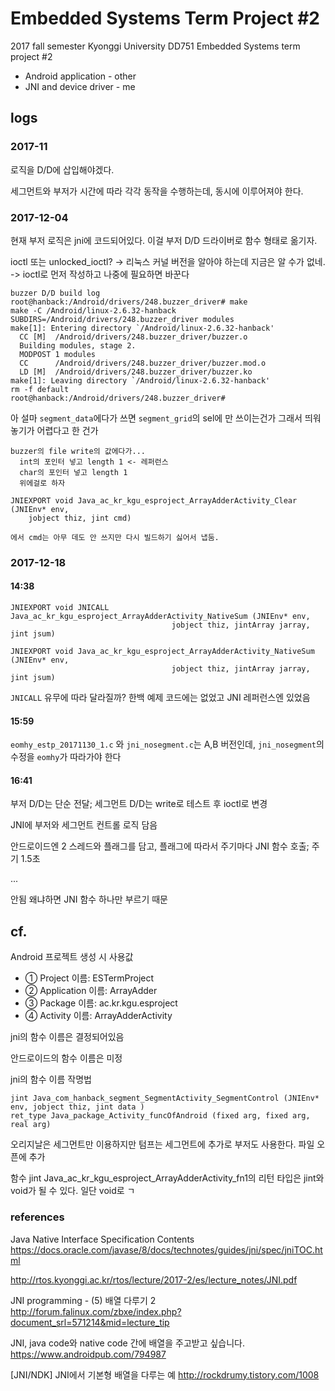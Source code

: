 # Embedded Systems Term Project #2

2017 fall semester Kyonggi University DD751 Embedded Systems term project #2

- Android application - other
- JNI and device driver - me

## logs

### 2017-11

로직을 D/D에 삽입해야겠다. 

세그먼트와 부저가 시간에 따라 각각 동작을 수행하는데, 동시에 이루어져야 한다.

### 2017-12-04
현재 부저 로직은 jni에 코드되어있다. 이걸 부저 D/D 드라이버로 함수 형태로 옮기자.

ioctl 또는 unlocked_ioctl? -> 리눅스 커널 버전을 알아야 하는데 지금은 알 수가 없네. -> ioctl로 먼저 작성하고 나중에 필요하면 바꾼다


```
buzzer D/D build log
root@hanback:/Android/drivers/248.buzzer_driver# make
make -C /Android/linux-2.6.32-hanback SUBDIRS=/Android/drivers/248.buzzer_driver modules
make[1]: Entering directory `/Android/linux-2.6.32-hanback'
  CC [M]  /Android/drivers/248.buzzer_driver/buzzer.o
  Building modules, stage 2.
  MODPOST 1 modules
  CC      /Android/drivers/248.buzzer_driver/buzzer.mod.o
  LD [M]  /Android/drivers/248.buzzer_driver/buzzer.ko
make[1]: Leaving directory `/Android/linux-2.6.32-hanback'
rm -f default
root@hanback:/Android/drivers/248.buzzer_driver# 
```

아 설마 `segment_data`에다가 쓰면 `segment_grid`의 sel에 만 쓰이는건가 그래서 띄워놓기가 어렵다고 한 건가

```
buzzer의 file write의 값에다가...
  int의 포인터 넣고 length 1 <- 레퍼런스
  char의 포인터 넣고 length 1 
  위에걸로 하자
```


```
JNIEXPORT void Java_ac_kr_kgu_esproject_ArrayAdderActivity_Clear (JNIEnv* env,
    jobject thiz, jint cmd)
```
    에서 cmd는 아무 데도 안 쓰지만 다시 빌드하기 싫어서 냅둠.

### 2017-12-18

#### 14:38
```
JNIEXPORT void JNICALL Java_ac_kr_kgu_esproject_ArrayAdderActivity_NativeSum (JNIEnv* env,
                                    jobject thiz, jintArray jarray, jint jsum)
```

```
JNIEXPORT void Java_ac_kr_kgu_esproject_ArrayAdderActivity_NativeSum (JNIEnv* env,
                                    jobject thiz, jintArray jarray, jint jsum)
```

`JNICALL` 유무에 따라 달라질까? 한백 예제 코드에는 없었고 JNI 레퍼런스엔 있었음

#### 15:59
`eomhy_estp_20171130_1.c` 와 `jni_nosegment.c`는 A,B 버전인데, `jni_nosegment`의 수정을 `eomhy`가 따라가야 한다

#### 16:41
부저 D/D는 단순 전달;    세그먼트 D/D는 write로 테스트 후 ioctl로 변경

JNI에 부저와 세그먼트 컨트롤 로직 담음

안드로이드엔 2 스레드와 플래그를 담고, 플래그에 따라서 주기마다 JNI 함수 호출; 주기 1.5초

...

안됨 왜냐하면 JNI 함수 하나만 부르기 때문

## cf.

Android 프로젝트 생성 시 사용값
- ① Project 이름: ESTermProject
- ② Application 이름: ArrayAdder
- ③ Package 이름: ac.kr.kgu.esproject
- ④ Activity 이름: ArrayAdderActivity

jni의 함수 이름은 결정되어있음

안드로이드의 함수 이름은 미정

jni의 함수 이름 작명법
```
jint Java_com_hanback_segment_SegmentActivity_SegmentControl (JNIEnv* env, jobject thiz, jint data )
ret_type Java_package_Activity_funcOfAndroid (fixed arg, fixed arg, real arg)

```

오리지날은 세그먼트만 이용하지만 텀프는 세그먼트에 추가로 부저도
사용한다. 파일 오픈에 추가

함수 jint Java_ac_kr_kgu_esproject_ArrayAdderActivity_fn1의 리턴 타입은
jint와 void가 될 수 있다. 일단 void로 ㄱ

### references
Java Native Interface Specification Contents    https://docs.oracle.com/javase/8/docs/technotes/guides/jni/spec/jniTOC.html

http://rtos.kyonggi.ac.kr/rtos/lecture/2017-2/es/lecture_notes/JNI.pdf

JNI programming - (5) 배열 다루기 2    http://forum.falinux.com/zbxe/index.php?document_srl=571214&mid=lecture_tip

JNI, java code와 native code 간에 배열을 주고받고 싶습니다.    https://www.androidpub.com/794987

[JNI/NDK] JNI에서 기본형 배열을 다루는 예    http://rockdrumy.tistory.com/1008

